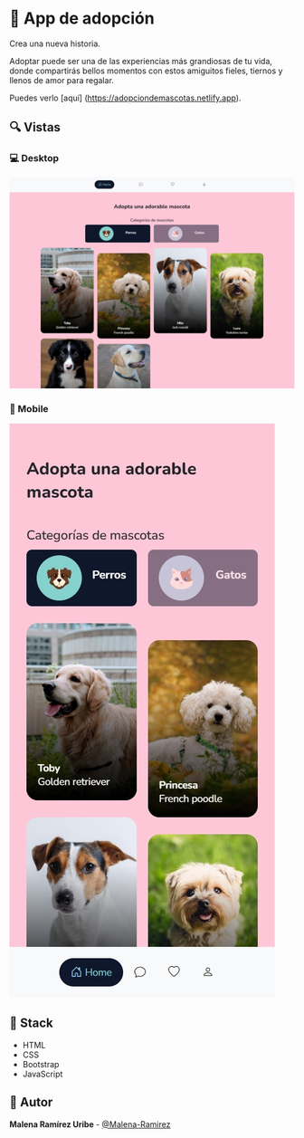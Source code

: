 # 💎 App de adopción

Crea una nueva historia.

Adoptar puede ser una de las experiencias más grandiosas de tu vida, donde compartirás bellos momentos con estos amiguitos fieles, tiernos y llenos de amor para regalar.

Puedes verlo [aquí] (https://adopciondemascotas.netlify.app).

## 🔍 Vistas 

### 💻 Desktop

![Vista desktop](/img/vista_desktop.jpg)

### 📱 Mobile

![Vista mobile](/img/vista_mobile.jpg)

## 📌 Stack

- HTML
- CSS
- Bootstrap
- JavaScript

## 🌟 Autor

**Malena Ramírez Uribe** - [@Malena-Ramirez](https://github.com/Malena-Ramirez)
